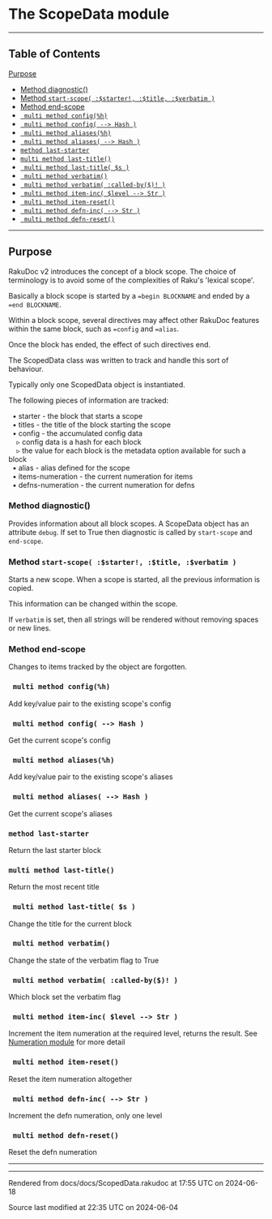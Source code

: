 
# The ScopeData module

----

## Table of Contents
<a href="#Purpose">Purpose</a>   
  - <a href="#Method_diagnostic()">Method diagnostic()</a>   
  - <a href="#Method_`_start-scope(_:$starter!,_:$title,_:$verbatim_)_`">Method ` start-scope( :$starter!, :$title, :$verbatim ) `</a>   
  - <a href="#Method_end-scope">Method end-scope</a>   
  - <a href="#`_multi_method_config(%h)`">` multi method config(%h)`</a>   
  - <a href="#`_multi_method_config(_-->_Hash_)`">` multi method config( --> Hash )`</a>   
  - <a href="#`_multi_method_aliases(%h)`">` multi method aliases(%h)`</a>   
  - <a href="#`_multi_method_aliases(_-->_Hash_)`">` multi method aliases( --> Hash )`</a>   
  - <a href="#`_method_last-starter_`">` method last-starter `</a>   
  - <a href="#`_multi_method_last-title()_`">` multi method last-title() `</a>   
  - <a href="#`_multi_method_last-title(_$s_)`">` multi method last-title( $s )`</a>   
  - <a href="#`_multi_method_verbatim()`">` multi method verbatim()`</a>   
  - <a href="#`_multi_method_verbatim(_:called-by($)!_)`">` multi method verbatim( :called-by($)! )`</a>   
  - <a href="#`_multi_method_item-inc(_$level_-->_Str_)`">` multi method item-inc( $level --> Str )`</a>   
  - <a href="#`_multi_method_item-reset()`">` multi method item-reset()`</a>   
  - <a href="#`_multi_method_defn-inc(_-->_Str_)`">` multi method defn-inc( --> Str )`</a>   
  - <a href="#`_multi_method_defn-reset()`">` multi method defn-reset()`</a>   


----

## Purpose<div id="Purpose"> </div>
RakuDoc v2 introduces the concept of a block scope. The choice of terminology is to avoid some of the complexities of Raku's 'lexical scope'. 

Basically a block scope is started by a `=begin BLOCKNAME` and ended by a `=end BLOCKNAME`. 

Within a block scope, several directives may affect other RakuDoc features within the same block, such as `=config` and `=alias`. 

Once the block has ended, the effect of such directives end. 

The ScopedData class was written to track and handle this sort of behaviour. 

Typically only one ScopedData object is instantiated. 

The following pieces of information are tracked: 



&nbsp;&nbsp;• starter - the block that starts a scope  
&nbsp;&nbsp;• titles - the title of the block starting the scope  
&nbsp;&nbsp;• config - the accumulated config data  
&nbsp;&nbsp;&nbsp;&nbsp;▹ config data is a hash for each block  
&nbsp;&nbsp;&nbsp;&nbsp;▹ the value for each block is the metadata option available for such a block  
&nbsp;&nbsp;• alias - alias defined for the scope  
&nbsp;&nbsp;• items-numeration - the current numeration for items  
&nbsp;&nbsp;• defns-numeration - the current numeration for defns  


### Method diagnostic()<div id="Method_diagnostic()"> </div>
Provides information about all block scopes. A ScopeData object has an attribute `debug`. If set to True then diagnostic is called by `start-scope` and `end-scope`. 



### Method ` start-scope( :$starter!, :$title, :$verbatim ) `<div id="Method_`_start-scope(_:$starter!,_:$title,_:$verbatim_)_`"> </div>
Starts a new scope. When a scope is started, all the previous information is copied. 

This information can be changed within the scope. 

If `verbatim` is set, then all strings will be rendered without removing spaces or new lines. 



### Method end-scope<div id="Method_end-scope"> </div>
Changes to items tracked by the object are forgotten. 



### ` multi method config(%h)`<div id="`_multi_method_config(%h)`"> </div>
Add key/value pair to the existing scope's config 



### ` multi method config( --> Hash )`<div id="`_multi_method_config(_-->_Hash_)`"> </div>
Get the current scope's config 



### ` multi method aliases(%h)`<div id="`_multi_method_aliases(%h)`"> </div>
Add key/value pair to the existing scope's aliases 



### ` multi method aliases( --> Hash )`<div id="`_multi_method_aliases(_-->_Hash_)`"> </div>
Get the current scope's aliases 



### ` method last-starter `<div id="`_method_last-starter_`"> </div>
Return the last starter block 



### ` multi method last-title() `<div id="`_multi_method_last-title()_`"> </div>
Return the most recent title 



### ` multi method last-title( $s )`<div id="`_multi_method_last-title(_$s_)`"> </div>
Change the title for the current block 



### ` multi method verbatim()`<div id="`_multi_method_verbatim()`"> </div>
Change the state of the verbatim flag to True 



### ` multi method verbatim( :called-by($)! )`<div id="`_multi_method_verbatim(_:called-by($)!_)`"> </div>
Which block set the verbatim flag 



### ` multi method item-inc( $level --> Str )`<div id="`_multi_method_item-inc(_$level_-->_Str_)`"> </div>
Increment the item numeration at the required level, returns the result. See [Numeration module](Numeration.md) for more detail 



### ` multi method item-reset()`<div id="`_multi_method_item-reset()`"> </div>
Reset the item numeration altogether 



### ` multi method defn-inc( --> Str )`<div id="`_multi_method_defn-inc(_-->_Str_)`"> </div>
Increment the defn numeration, only one level 



### ` multi method defn-reset()`<div id="`_multi_method_defn-reset()`"> </div>
Reset the defn numeration



----

----

Rendered from docs/docs/ScopedData.rakudoc at 17:55 UTC on 2024-06-18

Source last modified at 22:35 UTC on 2024-06-04


